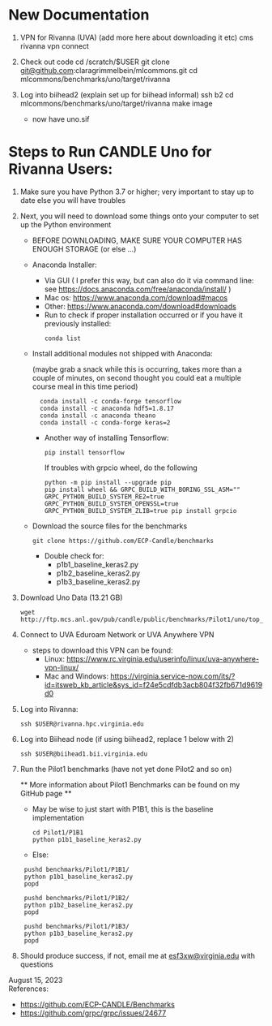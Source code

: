 # New Documentation

1. VPN for Rivanna (UVA) (add more here about downloading it etc)
   cms rivanna vpn connect
   
3. Check out code
   cd /scratch/$USER
   git clone git@github.com:claragrimmelbein/mlcommons.git
   cd mlcommons/benchmarks/uno/target/rivanna

4. Log into biihead2 (explain set up for biihead informal)
   ssh b2
   cd mlcommons/benchmarks/uno/target/rivanna
   make image
   * now have uno.sif
     
   
   
   




# Steps to Run CANDLE Uno for Rivanna Users:

1. Make sure you have Python 3.7 or higher; very important to stay up to date else you will have troubles
   
       
2. Next, you will need to download some things onto your computer to set up the Python environment
    * BEFORE DOWNLOADING, MAKE SURE YOUR COMPUTER HAS ENOUGH STORAGE (or else ...)
    * Anaconda Installer:
        * Via GUI ( I prefer this way, but can also do it via command line: see https://docs.anaconda.com/free/anaconda/install/ )
        * Mac os: https://www.anaconda.com/download#macos
        * Other: https://www.anaconda.com/download#downloads
        * Run to check if proper installation occurred or if you have it previously installed:
            ```
            conda list
            ````
    * Install additional modules not shipped with Anaconda:
  
      (maybe grab a snack while this is occurring, takes more than a couple of minutes, on second thought you could eat a multiple course meal in this time period)
      ```
        conda install -c conda-forge tensorflow
        conda install -c anaconda hdf5=1.8.17
        conda install -c anaconda theano
        conda install -c conda-forge keras=2
      ```
      * Another way of installing Tensorflow:
        ```
        pip install tensorflow
        ```

         If troubles with grpcio wheel, do the following
        ```
        python -m pip install --upgrade pip
        pip install wheel && GRPC_BUILD_WITH_BORING_SSL_ASM="" GRPC_PYTHON_BUILD_SYSTEM_RE2=true GRPC_PYTHON_BUILD_SYSTEM_OPENSSL=true GRPC_PYTHON_BUILD_SYSTEM_ZLIB=true pip install grpcio
        ```
        
    * Download the source files for the benchmarks
        ```
        git clone https://github.com/ECP-Candle/benchmarks
        ```
        * Double check for:
            * p1b1_baseline_keras2.py
            * p1b2_baseline_keras2.py
            * p1b3_baseline_keras2.py
          
4. Download Uno Data (13.21 GB)
   ```
   wget http://ftp.mcs.anl.gov/pub/candle/public/benchmarks/Pilot1/uno/top_21_auc_1fold.uno.h5
   ```
      
6. Connect to UVA Eduroam Network or UVA Anywhere VPN
      - steps to download this VPN can be found:
        - Linux: https://www.rc.virginia.edu/userinfo/linux/uva-anywhere-vpn-linux/
        - Mac and Windows: https://virginia.service-now.com/its/?id=itsweb_kb_article&sys_id=f24e5cdfdb3acb804f32fb671d9619d0
          
  
7. Log into Rivanna:
   ```
   ssh $USER@rivanna.hpc.virginia.edu
   ```
  
8. Log into Biihead node (if using biihead2, replace 1 below with 2)
   ```
   ssh $USER@biihead1.bii.virginia.edu
   ```

9. Run the Pilot1 benchmarks (have not yet done Pilot2 and so on)

   ** More information about Pilot1 Benchmarks can be found on my GitHub page **

   * May be wise to just start with P1B1, this is the baseline implementation
     ```
     cd Pilot1/P1B1
     python p1b1_baseline_keras2.py
     ```

   * Else:




   ```
    pushd benchmarks/Pilot1/P1B1/
    python p1b1_baseline_keras2.py
    popd

    pushd benchmarks/Pilot1/P1B2/
    python p1b2_baseline_keras2.py
    popd

    pushd benchmarks/Pilot1/P1B3/
    python p1b3_baseline_keras2.py
    popd
   ```
11. Should produce success, if not, email me at esf3xw@virginia.edu with questions








August 15, 2023     
References: 
   * https://github.com/ECP-CANDLE/Benchmarks
   * https://github.com/grpc/grpc/issues/24677
      





   
